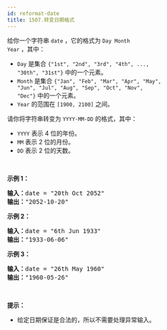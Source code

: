 ```yaml
---
id: reformat-date
title: 1507.转变日期格式
---
```

给你一个字符串 <code>date</code> ，它的格式为 <code>Day Month Year</code> ，其中：


- <code>Day</code> 是集合 <code>&#123;&#34;1st&#34;, &#34;2nd&#34;, &#34;3rd&#34;, &#34;4th&#34;, ..., &#34;30th&#34;, &#34;31st&#34;&#125;</code> 中的一个元素。
- <code>Month</code> 是集合 <code>&#123;&#34;Jan&#34;, &#34;Feb&#34;, &#34;Mar&#34;, &#34;Apr&#34;, &#34;May&#34;, &#34;Jun&#34;, &#34;Jul&#34;, &#34;Aug&#34;, &#34;Sep&#34;, &#34;Oct&#34;, &#34;Nov&#34;, &#34;Dec&#34;&#125;</code> 中的一个元素。
- <code>Year</code> 的范围在 ​<code>[1900, 2100]</code> 之间。

请你将字符串转变为 <code>YYYY-MM-DD</code> 的格式，其中：


- <code>YYYY</code> 表示 4 位的年份。
- <code>MM</code> 表示 2 位的月份。
- <code>DD</code> 表示 2 位的天数。

 

**示例 1：**


<pre><strong>输入：</strong>date = &#34;20th Oct 2052&#34;<br/><strong>输出：</strong>&#34;2052-10-20&#34;<br/></pre>

**示例 2：**


<pre><strong>输入：</strong>date = &#34;6th Jun 1933&#34;<br/><strong>输出：</strong>&#34;1933-06-06&#34;<br/></pre>

**示例 3：**


<pre><strong>输入：</strong>date = &#34;26th May 1960&#34;<br/><strong>输出：</strong>&#34;1960-05-26&#34;<br/></pre>

 

**提示：**


- 给定日期保证是合法的，所以不需要处理异常输入。
